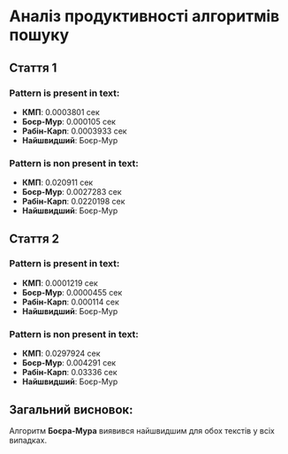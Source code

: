 # Аналіз продуктивності алгоритмів пошуку

## Стаття 1

### Pattern is present in text:
- **КМП**: 0.0003801 сек
- **Боєр-Мур**: 0.000105 сек
- **Рабін-Карп**: 0.0003933 сек
- **Найшвидший**: Боєр-Мур

### Pattern is non present in text:
- **КМП**: 0.020911 сек
- **Боєр-Мур**: 0.0027283 сек
- **Рабін-Карп**: 0.0220198 сек
- **Найшвидший**: Боєр-Мур

## Стаття 2

### Pattern is present in text:
- **КМП**: 0.0001219 сек
- **Боєр-Мур**: 0.0000455 сек
- **Рабін-Карп**: 0.000114 сек
- **Найшвидший**: Боєр-Мур

### Pattern is non present in text:
- **КМП**: 0.0297924 сек
- **Боєр-Мур**: 0.004291 сек
- **Рабін-Карп**: 0.03336 сек
- **Найшвидший**: Боєр-Мур

## Загальний висновок:
Алгоритм **Боєра-Мура** виявився найшвидшим для обох текстів у всіх випадках.
